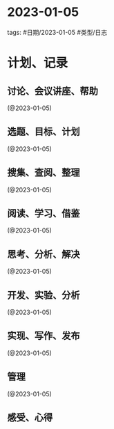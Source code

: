 

# 2023-01-05


tags: #日期/2023-01-05 #类型/日志 


# 计划、记录

## 讨论、会议讲座、帮助

(@2023-01-05)



## 选题、目标、计划

(@2023-01-05)



## 搜集、查阅、整理

(@2023-01-05)



## 阅读、学习、借鉴

(@2023-01-05)



## 思考、分析、解决

(@2023-01-05)



## 开发、实验、分析

(@2023-01-05)



## 实现、写作、发布

(@2023-01-05)





## 管理

(@2023-01-05)



## 感受、心得



